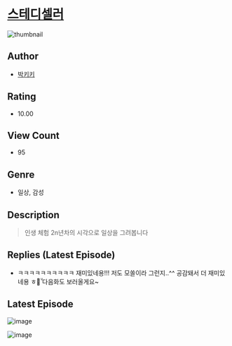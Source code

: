 # [스테디셀러](https://comic.naver.com/challenge/list?titleId=810855)
![thumbnail](https://image-comic.pstatic.net/user_contents_data/challenge_comic/2023/05/25/367098/upload_7293917354435753264_480x623.jpeg)

## Author
- [박키키](https://comic.naver.com/artistTitle?id=367098)

## Rating
- 10.00

## View Count
- 95

## Genre
- 일상, 감성

## Description
> 인생 체험 2n년차의 시각으로 일상을 그려봅니다

## Replies (Latest Episode)
- ㅋㅋㅋㅋㅋㅋㅋㅋㅋㅋ 재미있네용!!! 저도 모쏠이라 그런지..^^ 공감돼서 더 재미있네용 ㅎㅎ̌̈ 다음화도 보러올게요~

## Latest Episode
![image](https://image-comic.pstatic.net/user_contents_data/challenge_comic/2023/05/25/367098/upload_3546920303222339120.jpeg)

![image](https://image-comic.pstatic.net/user_contents_data/challenge_comic/2023/05/25/367098/upload_7076617598656918116.jpeg)

